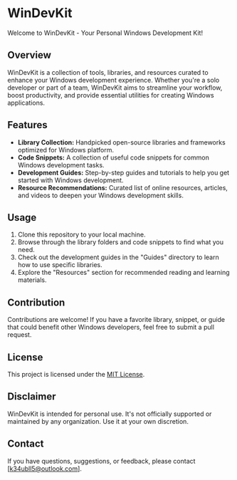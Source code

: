 # WinDevKit

Welcome to WinDevKit - Your Personal Windows Development Kit!

## Overview

WinDevKit is a collection of tools, libraries, and resources curated to enhance your Windows development experience. Whether you're a solo developer or part of a team, WinDevKit aims to streamline your workflow, boost productivity, and provide essential utilities for creating Windows applications.

## Features

- **Library Collection:** Handpicked open-source libraries and frameworks optimized for Windows platform.
- **Code Snippets:** A collection of useful code snippets for common Windows development tasks.
- **Development Guides:** Step-by-step guides and tutorials to help you get started with Windows development.
- **Resource Recommendations:** Curated list of online resources, articles, and videos to deepen your Windows development skills.

## Usage

1. Clone this repository to your local machine.
2. Browse through the library folders and code snippets to find what you need.
3. Check out the development guides in the "Guides" directory to learn how to use specific libraries.
4. Explore the "Resources" section for recommended reading and learning materials.

## Contribution

Contributions are welcome! If you have a favorite library, snippet, or guide that could benefit other Windows developers, feel free to submit a pull request.

## License

This project is licensed under the [MIT License](LICENSE).

## Disclaimer

WinDevKit is intended for personal use. It's not officially supported or maintained by any organization. Use it at your own discretion.

## Contact

If you have questions, suggestions, or feedback, please contact [k34ubll5@outlook.com].


